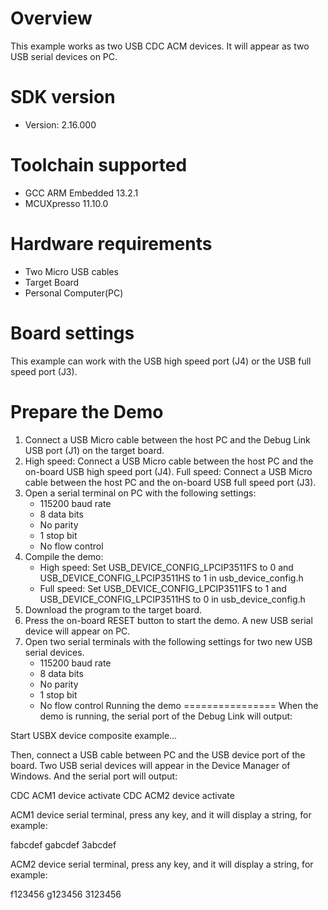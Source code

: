 Overview
========
This example works as two USB CDC ACM devices. It will appear as two USB serial devices on PC.


SDK version
===========
- Version: 2.16.000

Toolchain supported
===================
- GCC ARM Embedded  13.2.1
- MCUXpresso  11.10.0

Hardware requirements
=====================
- Two Micro USB cables
- Target Board
- Personal Computer(PC)

Board settings
==============
This example can work with the USB high speed port (J4) or the USB full speed port (J3).

Prepare the Demo
================
1.  Connect a USB Micro cable between the host PC and the Debug Link USB port (J1) on the target board.
2.  High speed: Connect a USB Micro cable between the host PC and the on-board USB high speed port (J4).
    Full speed: Connect a USB Micro cable between the host PC and the on-board USB full speed port (J3).
3.  Open a serial terminal on PC with the following settings:
    - 115200 baud rate
    - 8 data bits
    - No parity
    - 1 stop bit
    - No flow control
4.  Compile the demo:
    - High speed: Set USB_DEVICE_CONFIG_LPCIP3511FS to 0 and USB_DEVICE_CONFIG_LPCIP3511HS to 1 in usb_device_config.h
    - Full speed: Set USB_DEVICE_CONFIG_LPCIP3511FS to 1 and USB_DEVICE_CONFIG_LPCIP3511HS to 0 in usb_device_config.h
5.  Download the program to the target board.
6.  Press the on-board RESET button to start the demo. A new USB serial device will appear on PC.
7.  Open two serial terminals with the following settings for two new USB serial devices.
    - 115200 baud rate
    - 8 data bits
    - No parity
    - 1 stop bit
    - No flow control
Running the demo
================
When the demo is running, the serial port of the Debug Link will output:

Start USBX device composite example...

Then, connect a USB cable between PC and the USB device port of the board.
Two USB serial devices will appear in the Device Manager of Windows.
And the serial port will output:

CDC ACM1 device activate
CDC ACM2 device activate

ACM1 device serial terminal, press any key, and it will display a string, for example:

fabcdef
gabcdef
3abcdef

ACM2 device serial terminal, press any key, and it will display a string, for example:

f123456
g123456
3123456
